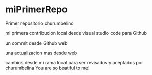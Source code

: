 # miPrimerRepo
Primer repositorio churumbelino

mi primera contribucion local desde visual studio code para Github

un commit desde Github web

una actualizacion mas desde web

cambios desde mi rama local para ser revisados y aceptados por churumbelina
You are so beatiful to me!
